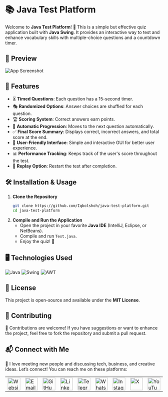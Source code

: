 # 📚 Java Test Platform

Welcome to **Java Test Platform**! 🚀 This is a simple but effective quiz application built with **Java Swing**. It provides an interactive way to test and enhance vocabulary skills with multiple-choice questions and a countdown timer. 

## 📸 Preview
![App Screenshot](./banner.png)

## 🎯 Features
- ⏳ **Timed Questions**: Each question has a 15-second timer.
- 🎭 **Randomized Options**: Answer choices are shuffled for each question.
- 🏆 **Scoring System**: Correct answers earn points.
- 🔄 **Automatic Progression**: Moves to the next question automatically.
- ✅ **Final Score Summary**: Displays correct, incorrect answers, and total score at the end.
- 🎨 **User-Friendly Interface**: Simple and interactive GUI for better user experience.
- 📊 **Performance Tracking**: Keeps track of the user's score throughout the test.
- 🔁 **Replay Option**: Restart the test after completion.

## 🛠 Installation & Usage
1. **Clone the Repository**
   ```sh
   git clone https://github.com/Iqbolshoh/java-test-platform.git
   cd java-test-platform
   ```
2. **Compile and Run the Application**
   - Open the project in your favorite **Java IDE** (IntelliJ, Eclipse, or NetBeans).
   - Compile and run `Test.java`.
   - Enjoy the quiz! 🎉

## 🖥 Technologies Used
<div style="display: flex; flex-wrap: wrap; gap: 5px;">
    <img src="https://img.shields.io/badge/Java-%23ED8B00.svg?style=for-the-badge&logo=openjdk&logoColor=white" alt="Java">
    <img src="https://img.shields.io/badge/Swing-%23007396.svg?style=for-the-badge&logo=java&logoColor=white" alt="Swing">
    <img src="https://img.shields.io/badge/AWT-%23FFA500.svg?style=for-the-badge&logo=java&logoColor=white" alt="AWT">
</div>

## 📜 License
This project is open-source and available under the **MIT License**.

## 🤝 Contributing  
🎯 Contributions are welcome! If you have suggestions or want to enhance the project, feel free to fork the repository and submit a pull request.

## 📬 Connect with Me  
💬 I love meeting new people and discussing tech, business, and creative ideas. Let’s connect! You can reach me on these platforms:

<div align="center">
  <table>
    <tr>
      <td>
        <a href="https://iqbolshoh.uz" target="_blank">
          <img src="https://img.icons8.com/color/48/domain.png" 
               height="40" width="40" alt="Website" title="Website" />
        </a>
      </td>
      <td>
        <a href="mailto:iilhomjonov777@gmail.com" target="_blank">
          <img src="https://github.com/gayanvoice/github-active-users-monitor/blob/master/public/images/icons/gmail.svg"
               height="40" width="40" alt="Email" title="Email" />
        </a>
      </td>
      <td>
        <a href="https://github.com/iqbolshoh" target="_blank">
          <img src="https://raw.githubusercontent.com/rahuldkjain/github-profile-readme-generator/master/src/images/icons/Social/github.svg"
               height="40" width="40" alt="GitHub" title="GitHub" />
        </a>
      </td>
      <td>
        <a href="https://www.linkedin.com/in/iqbolshoh/" target="_blank">
          <img src="https://github.com/gayanvoice/github-active-users-monitor/blob/master/public/images/icons/linkedin.svg"
               height="40" width="40" alt="LinkedIn" title="LinkedIn" />
        </a>
      </td>
      <td>
        <a href="https://t.me/iqbolshoh_777" target="_blank">
          <img src="https://github.com/gayanvoice/github-active-users-monitor/blob/master/public/images/icons/telegram.svg"
               height="40" width="40" alt="Telegram" title="Telegram" />
        </a>
      </td>
      <td>
        <a href="https://wa.me/998997799333" target="_blank">
          <img src="https://github.com/gayanvoice/github-active-users-monitor/blob/master/public/images/icons/whatsapp.svg"
               height="40" width="40" alt="WhatsApp" title="WhatsApp" />
        </a>
      </td>
      <td>
        <a href="https://instagram.com/iqbolshoh_777" target="_blank">
          <img src="https://raw.githubusercontent.com/rahuldkjain/github-profile-readme-generator/master/src/images/icons/Social/instagram.svg"
               height="40" width="40" alt="Instagram" title="Instagram" />
        </a>
      </td>
      <td>
        <a href="https://x.com/iqbolshoh_777" target="_blank">
          <img src="https://img.shields.io/badge/X-000000?style=for-the-badge&logo=x&logoColor=white"
               height="40" width="40" alt="X" title="X (Twitter)" />
        </a>
      </td>
      <td>
        <a href="https://www.youtube.com/@Iqbolshoh_777" target="_blank">
          <img src="https://raw.githubusercontent.com/rahuldkjain/github-profile-readme-generator/master/src/images/icons/Social/youtube.svg"
               height="40" width="40" alt="YouTube" title="YouTube" />
        </a>
      </td>
    </tr>
  </table>
</div>

